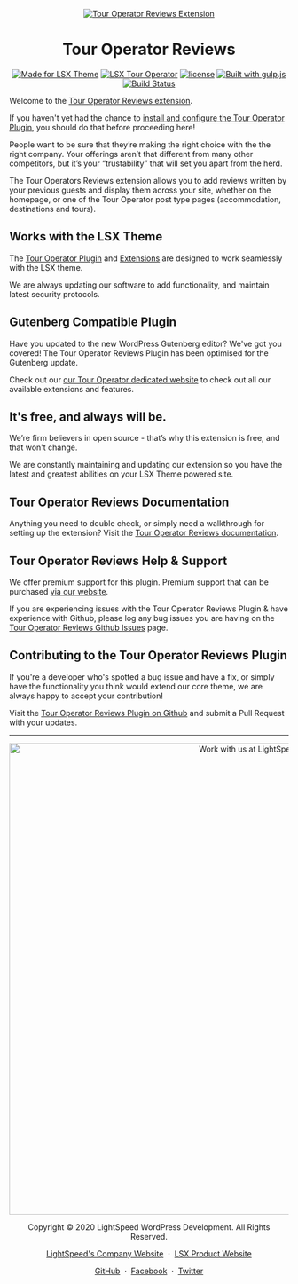 <p align="center"><a target="_blank" href="https://www.lsdev.biz/lsx/extensions/tour-operator/reviews/"><img src="https://www.lsdev.biz/lsx/wp-content/uploads/2020/09/tour-operator-reviews-banner-1544x500-1.jpg" alt="Tour Operator Reviews Extension"></a>
</p>
<h1 align="center">Tour Operator Reviews</h1>


<p align="center">
  <a href="https://lsdev.biz/lsx/"><img src="https://www.lsdev.biz/lsx/wp-content/uploads/2019/06/Designed-for-LSX-Theme-blue.png" alt="Made for LSX Theme"></a>
	<a href="https://lsdev.biz/lsx/extensions/tour-operator/"><img src="https://www.lsdev.biz/lsx/wp-content/uploads/2019/06/Designed-for-Tour-Operator-plugin-1098ad.png" alt="LSX Tour Operator"></a>
  <a href="https://www.gnu.org/licenses/gpl-3.0.en.html"><img src="https://poser.pugx.org/woocommerce/woocommerce/license" alt="license"></a>
  <a href="http://gulpjs.com/"><img src="https://img.shields.io/badge/built%20with-gulp.js-green.svg" alt="Built with gulp.js"></a> 
  	<a href="https://travis-ci.org/github/lightspeeddevelopment/to-reviews"><img src="https://travis-ci.org/lightspeeddevelopment/to-reviews.svg?branch=master" alt="Build Status"></a>
</p>

Welcome to the [Tour Operator Reviews extension](https://tour-operator.lsdev.biz/extensions/reviews/).

If you haven't yet had the chance to [install and configure the Tour Operator Plugin](https://tour-operator.lsdev.biz), you should do that before proceeding here! 

People want to be sure that they’re making the right choice with the the right company. Your offerings aren’t that different from many other competitors, but it’s your “trustability” that will set you apart from the herd. 

The Tour Operators Reviews extension allows you to add reviews written by your previous guests and display them across your site, whether on the homepage, or one of the Tour Operator post type pages (accommodation, destinations and tours).

## Works with the LSX Theme

The [Tour Operator Plugin](https://www.lsdev.biz/lsx/extensions/tour-operator/) and [Extensions](https://www.lsdev.biz/lsx/extensions/tour-operator/) are designed to work seamlessly with the LSX theme. 

We are always updating our software to add functionality, and maintain latest security protocols. 

## Gutenberg Compatible Plugin

Have you updated to the new WordPress Gutenberg editor? We've got you covered! The Tour Operator Reviews Plugin has been optimised for the Gutenberg update. 

Check out our [our Tour Operator dedicated website](https://www.lsdev.biz/lsx/extensions/tour-operator/) to check out all our available extensions and features.

## It's free, and always will be.
We’re firm believers in open source - that’s why this extension is free, and that won't change. 

We are constantly maintaining and updating our extension so you have the latest and greatest abilities on your LSX Theme powered site. 

## Tour Operator Reviews Documentation

Anything you need to double check, or simply need a walkthrough for setting up the extension? Visit the [Tour Operator Reviews documentation](https://lsdev.biz/lsx/documentation/lsx-tour-operator/reviews/).

## Tour Operator Reviews Help & Support

We offer premium support for this plugin. Premium support that can be purchased [via our website](https://www.lsdev.biz/services/support/).

If you are experiencing issues with the Tour Operator Reviews Plugin & have experience with Github, please log any bug issues you are having on the [Tour Operator Reviews Github Issues](https://github.com/lightspeeddevelopment/to-reviews/issues/) page.

## Contributing to the Tour Operator Reviews Plugin

If you're a developer who's spotted a bug issue and have a fix, or simply have the functionality you think would extend our core theme, we are always happy to accept your contribution! 

Visit the [Tour Operator Reviews Plugin on Github](https://github.com/lightspeeddevelopment/to-reviews/) and submit a Pull Request with your updates.



---
<p align="center">
  <a href="https://www.lsdev.biz/contact/"><img src="https://www.lsdev.biz/wp-content/uploads/2020/02/work-with-lightspeed.png" width="850" alt="Work with us at LightSpeed"></a>
</p>
<p align="center">
  Copyright © 2020 LightSpeed WordPress Development. All Rights Reserved.
</p>
<p align="center">
  <a href="https://www.lsdev.biz">LightSpeed's Company Website</a> &nbsp;&middot;&nbsp;
  <a href="https://www.lsdev.biz/lsx/">LSX Product Website</a>
</p>
<p align="center">
  <a href="https://github.com/lightspeeddevelopment">GitHub</a> &nbsp;&middot;&nbsp;
  <a href="https://facebook.com/lightspeedwordpressdevelopment">Facebook</a> &nbsp;&middot;&nbsp;
  <a href="https://twitter.com/lightspeedwp">Twitter</a>
</p>
